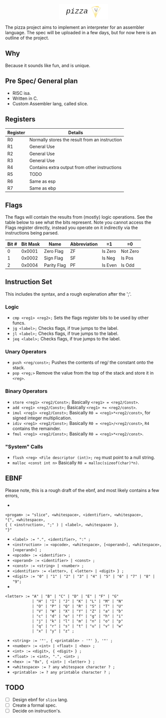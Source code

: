 <div align="center">
<img src="assets/header.png"><br>
</div>

The pizza project aims to implement an interpreter for an assembler language.
The spec will be uploaded in a few days, but for now here is an outline of the
project.

## Why

Because it sounds like fun, and is unique.

## Pre Spec/ General plan

* RISC isa.
* Written in C.
* Custom Assembler lang, called slice.

## Registers

| Register | Details |
| -- | -- |
| R0 | Normally stores the result from an instruction |
| R1 | General Use |
| R2 | General Use |
| R3 | General Use |
| R4 | Contains extra output from other instructions |
| R5 | TODO |
| R6 | Same as esp |
| R7 | Same as ebp |

## Flags

The flags will contain the results from (mostly) logic operations.
See the table below to see what the bits represent.
Note you cannot access the Flags register directly, instead you operate on it
indirectly via the instructions being parsed.

| Bit # | Bit Mask |    Name     | Abbreviation |   =1    | =0       |
| ----- | -------- | ----------  | ------------ | ------- | -------- |
| 0     | 0x0001   | Zero Flag   | ZF           | Is Zero | Not Zero |
| 1     | 0x0002   | Sign Flag   | SF           | Is Neg  | Is Pos   |
| 2     | 0x0004   | Parity Flag | PF           | Is Even | Is Odd   |

[comment]: # (|       | 0x0000   |           |              |         |          |)

## Instruction Set

This includes the syntax, and a rough explenation after the ';'.

### Logic
* `cmp <reg1> <reg2>;` Sets the flags register bits to be used by other funcs.
* `jg <label>;` Checks flags, if true jumps to the label.
* `jl <label>;` Checks flags, if true jumps to the label.
* `jeq <label>;` Checks flags, if true jumps to the label.

### Unary Operators
* `push <reg/const>;` Pushes the contents of reg/ the constant onto the stack.
* `pop <reg;>` Remove the value from the top of the stack and store it in `<reg>`.

### Binary Operators
* `store <reg1> <reg2/Const>;` Basically `<reg1> = <reg2/Const>`.
* `add <reg1> <reg2/Const>;`   Basically `<reg1> += <reg2/const>`.
* `imul <reg1> <reg2/Const>;`  Basically `R0 = <reg1>*<reg2/const>`, for signed integer multiplication.
* `idiv <reg1> <reg2/Const>;`  Basically `R0 = <reg1>/<reg2/const>`, `R4` contains the remainder.
* `fmul <reg1> <reg2/Const>;`  Basically `R0 = <reg1>*<reg2/const>`.

### "System" Calls
* `flush <reg> <File descriptor (int)>;` `reg` must point to a null string.
* `malloc <const int n>` Basically `R0 = malloc(sizeof(char)*n)`.

## EBNF
Please note, this is a rough draft of the ebnf, and most likely contains a few errors,

*
````
<progam> := "slice", <whitespace>, <identifier>, <whitespace>,
"{", <whitespace>,
{ ( <instruction>, ";" ) | <label>, <whitespace> },
"}"
````
* `<label> := ".", <identifier>, ":" ;`
* `<instruction> := <opcode>, <whitespace>, [<operand>], <whitespace>, [<operand>] ;`
* `<opcode> := <identifier> ;`
* `<operand> := <identifier> | <const> ;`
* `<const> := <string> | <number> ;`
* `<identifier> := <letter>, { <letter> | <digit> } ;`
* `<digit> := "0" | "1" | "2" | "3" | "4" | "5" | "6" | "7" | "8" | "9";`
*
````
<letter> := "A" | "B" | "C" | "D" | "E" | "F" | "G"
			| "H" | "I" | "J" | "K" | "L" | "M" | "N"
			| "O" | "P" | "Q" | "R" | "S" | "T" | "U"
			| "V" | "W" | "X" | "Y" | "Z" | "a" | "b"
			| "c" | "d" | "e" | "f" | "g" | "h" | "i"
			| "j" | "k" | "l" | "m" | "n" | "o" | "p"
			| "q" | "r" | "s" | "t" | "u" | "v" | "w"
			| "x" | "y" | "z" ;
````
* `<string> := '"', { <printable> - '"' }, '"' ;`
* `<number> := <int> | <float> | <hex> ;`
* `<int> := <digit>, { <digit> } ;`
* `<float> := <int>, ".", <int> ;`
* `<hex> := "0x", { <int> | <letter> } ;`
* `<whitespace> := ? any whitespace character ? ;`
* `<printable> := ? any printable character ? ;`

## TODO

- [ ] Design ebnf for `slice` lang.
- [ ] Create a formal spec.
- [ ] Decide on instruction's.
